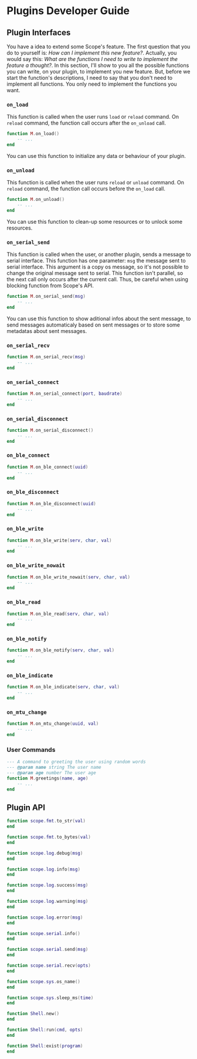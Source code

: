 # Plugins Developer Guide

## Plugin Interfaces

You have a idea to extend some Scope's feature. The first question that you do to yourself is: _How can I implement this new 
feature?_. Actually, you would say this: _What are the functions I need to write to implement the feature a thought?_. In this
section, I'll show to you all the possible functions you can write, on your plugin, to implement you new feature. But, before
we start the function's descriptions, I need to say that you don't need to implement all functions. You only need to implement
the functions you want.


### `on_load`

This function is called when the user runs `load` or `reload` command. On `reload` command, the function call occurs after the 
`on_unload` call. 

```lua
function M.on_load()
    -- ...
end
```

You can use this function to initialize any data or behaviour of your plugin.

### `on_unload`

This function is called when the user runs `reload` or `unload` command. On `reload` command, the function call occurs before the
`on_load` call. 

```lua
function M.on_unload()
    -- ...
end
```

You can use this function to clean-up some resources or to unlock some resources.

### `on_serial_send`

This function is called when the user, or another plugin, sends a message to serial interface. This function has one parameter: 
`msg` the message sent to serial interface. This argument is a copy os message, so it's not possible to change the original message
sent to serial. This function isn't parallel, so the next call only occurs after the current call. Thus, be careful when using 
blocking function from Scope's API.

```lua
function M.on_serial_send(msg)
    -- ...
end
```

You can use this function to show aditional infos about the sent message, to send messages automaticaly based on sent messages
or to store some metadatas about sent messages.

### `on_serial_recv`

```lua
function M.on_serial_recv(msg)
    -- ...
end
```

### `on_serial_connect`

```lua
function M.on_serial_connect(port, baudrate)
    -- ...
end
```

### `on_serial_disconnect`

```lua
function M.on_serial_disconnect()
    -- ...
end
```

### `on_ble_connect`

```lua
function M.on_ble_connect(uuid)
    -- ...
end
```

### `on_ble_disconnect`

```lua
function M.on_ble_disconnect(uuid)
    -- ...
end
```

### `on_ble_write`

```lua
function M.on_ble_write(serv, char, val)
    -- ...
end
```

### `on_ble_write_nowait`

```lua
function M.on_ble_write_nowait(serv, char, val)
    -- ...
end
```

### `on_ble_read`

```lua
function M.on_ble_read(serv, char, val)
    -- ...
end
```

### `on_ble_notify`

```lua
function M.on_ble_notify(serv, char, val)
    -- ...
end
```

### `on_ble_indicate`

```lua
function M.on_ble_indicate(serv, char, val)
    -- ...
end
```

### `on_mtu_change`

```lua
function M.on_mtu_change(uuid, val)
    -- ...
end
```

### User Commands

```lua
--- A command to greeting the user using random words
--- @param name string The user name
--- @param age number The user age
function M.greetings(name, age)
    -- ...
end
```


## Plugin API

```lua
function scope.fmt.to_str(val)
end
```

```lua
function scope.fmt.to_bytes(val)
end
```

```lua
function scope.log.debug(msg)
end
```

```lua
function scope.log.info(msg)
end
```

```lua
function scope.log.success(msg)
end
```

```lua
function scope.log.warning(msg)
end
```

```lua
function scope.log.error(msg)
end
```

```lua
function scope.serial.info()
end
```

```lua
function scope.serial.send(msg)
end
```

```lua
function scope.serial.recv(opts)
end
```

```lua
function scope.sys.os_name()
end
```
    
```lua
function scope.sys.sleep_ms(time)
end
```

```lua
function Shell.new()
end
```

```lua
function Shell:run(cmd, opts)
end
```

```lua
function Shell:exist(program)
end
```
